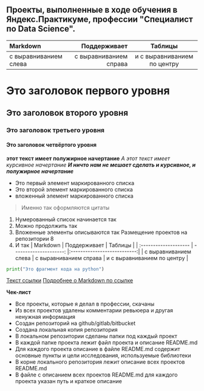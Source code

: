 ## Проекты, выполненные в ходе обучения в Яндекс.Практикуме, профессии "Специалист по Data Science".
| Markdown | Поддерживает | Таблицы |
| :-------------------- | ---------------------: |:---------------------------:|
| с выравниванием слева | с выравниванием справа | и с выравниванием по центру |


# Это заголовок первого уровня
## Это заголовок второго уровня
### Это заголовок третьего уровня
#### Это заголовок четвёртого уровня
**этот текст имеет полужирное начертание**
*А этот текст имеет курсивное начертание*
***И ничто нам не мешает сделать и курсивное, и полужирное начертание***
- Это первый элемент маркированного списка
- Это второй элемент маркированного списка
- вложенный элемент маркированного списка
> Именно так оформляются цитаты
1. Нумерованный список начинается так
2. Можно продолжить так
1. Вложенные элементы описываются так
Размещение проектов на репозитории 8
2. И так
| Markdown | Поддерживает | Таблицы |
| :-------------------- | ---------------------: |:---------------------------:|
| с выравниванием слева | с выравниванием справа | и с выравниванием по центру |
```python
print("Это фрагмент кода на python")
```
[Текст ссылки](адрес://ссылки.здесь "Заголовок ссылки")
[Подробнее о Markdown по ссылке](https://daringfireball.net/projects/markdown/)


**Чек-лист**
- Все проекты, которые я делал в профессии, скачаны
- Из всех проектов удалены комментарии ревьюера и другая ненужная информация
- Создан репозиторий на github/gitlab/bitbucket
- Создана локальная копия репозитория
- В локальном репозитории сделаны папки под каждый проект
- В каждой папке проекта лежит файл проекта и описание README.md
- Для каждого проекта описание в файле README.md содержит основные пункты и цели исследования, используемые библиотеки
- В корне локального репозитория лежит описание всех проектов
README.md
- В файле с описанием всех проектов README.md для каждого проекта указан путь и краткое описание
